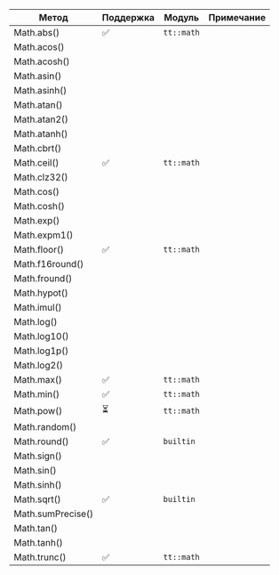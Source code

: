 | Метод             | Поддержка | Модуль     | Примечание |
| ----------------- | --------- | ---------- | ---------- |
| Math.abs()        | ✅         | `tt::math` |            |
| Math.acos()       |           |            |            |
| Math.acosh()      |           |            |            |
| Math.asin()       |           |            |            |
| Math.asinh()      |           |            |            |
| Math.atan()       |           |            |            |
| Math.atan2()      |           |            |            |
| Math.atanh()      |           |            |            |
| Math.cbrt()       |           |            |            |
| Math.ceil()       | ✅         | `tt::math` |            |
| Math.clz32()      |           |            |            |
| Math.cos()        |           |            |            |
| Math.cosh()       |           |            |            |
| Math.exp()        |           |            |            |
| Math.expm1()      |           |            |            |
| Math.floor()      | ✅         | `tt::math` |            |
| Math.f16round()   |           |            |            |
| Math.fround()     |           |            |            |
| Math.hypot()      |           |            |            |
| Math.imul()       |           |            |            |
| Math.log()        |           |            |            |
| Math.log10()      |           |            |            |
| Math.log1p()      |           |            |            |
| Math.log2()       |           |            |            |
| Math.max()        | ✅         | `tt::math` |            |
| Math.min()        | ✅         | `tt::math` |            |
| Math.pow()        | ⏳         | `tt::math` |            |
| Math.random()     |           |            |            |
| Math.round()      | ✅         | `builtin`  |            |
| Math.sign()       |           |            |            |
| Math.sin()        |           |            |            |
| Math.sinh()       |           |            |            |
| Math.sqrt()       | ✅         | `builtin`  |            |
| Math.sumPrecise() |           |            |            |
| Math.tan()        |           |            |            |
| Math.tanh()       |           |            |            |
| Math.trunc()      | ✅         | `tt::math` |            |
